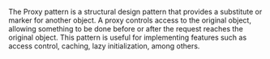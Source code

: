 The Proxy pattern is a structural design pattern that provides a substitute or marker for another object. A proxy controls access to the original object, allowing something to be done before or after the request reaches the original object. This pattern is useful for implementing features such as access control, caching, lazy initialization, among others.
